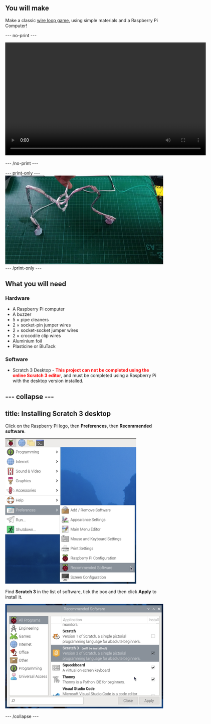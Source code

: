 ## You will make

Make a classic [wire loop game](https://en.wikipedia.org/wiki/Wire_loop_game), using simple materials and a Raspberry Pi Computer!

--- no-print ---

<video width="640" height="360" controls>
<source src="images/showcase.mp4" type="video/mp4">
</video>

--- /no-print ---

--- print-only ---
![Completed wire loop project.](images/showcase.png)
--- /print-only ---

## What you will need

### Hardware
+ A Raspberry Pi computer
+ A buzzer
+ 5 × pipe cleaners
+ 2 × socket-pin jumper wires
+ 2 × socket-socket jumper wires
+ 2 × crocodile clip wires
+ Aluminium foil
+ Plasticine or BluTack

### Software
+ Scratch 3 Desktop - <span style="color: #ff0000;font-weight:bold">This project can not be completed using the online Scratch 3 editor</span>, and must be completed using a Raspberry Pi with the desktop version installed. 

--- collapse ---
---
title: Installing Scratch 3 desktop
---

Click on the Raspberry Pi logo, then **Preferences**, then **Recommended software**.

![A Raspberry Pi menu with Preferences and then recommended software highlighted](images/preferences.png)

Find **Scratch 3** in the list of software, tick the box and then click **Apply** to install it.

![The option Scratch 3 is selected](images/scratch3.png)

--- /collapse ---